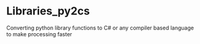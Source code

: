 # Libraries_py2cs
Converting python library functions to C# or any compiler based language to make processing faster
